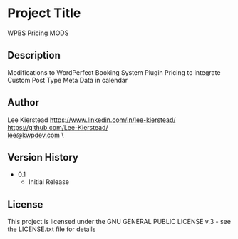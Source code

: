 # Project Title

WPBS Pricing MODS

## Description

Modifications to WordPerfect Booking System Plugin Pricing to integrate Custom Post Type Meta Data in calendar

## Author

Lee Kierstead
https://www.linkedin.com/in/lee-kierstead/ \
https://github.com/Lee-Kierstead/ \
lee@kwpdev.com \

## Version History

* 0.1
    * Initial Release

## License

This project is licensed under the  GNU GENERAL PUBLIC LICENSE v.3  - see the LICENSE.txt file for details
